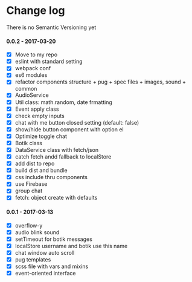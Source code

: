 # Change log

There is no Semantic Versioning yet

#### 0.0.2 - 2017-03-20

- [x] Move to my repo
- [x] eslint with standard setting
- [x] webpack conf
- [x] es6 modules
- [x] refactor components structure + pug + spec files + images, sound + common
- [x] AudioService
- [x] Util class: math.random, date frmatting
- [x] Event apply class
- [x] check empty inputs
- [x] chat with me button closed setting (default: false)
- [x] show/hide button component with option el
- [x] Optimize toggle chat
- [x] Botik class
- [x] DataService class with fetch/json
- [x] catch fetch andd fallback to localStore
- [x] add dist to repo
- [x] build dist and bundle
- [x] css include thru components
- [x] use Firebase
- [x] group chat
- [x] fetch: object create with defaults

#### 0.0.1 - 2017-03-13

- [x] overflow-y
- [x] audio blink sound
- [x] setTimeout for botik messages
- [x] localStore username and botik use this name
- [x] chat window auto scroll
- [x] pug templates
- [x] scss file with vars and mixins
- [x] event-oriented interface